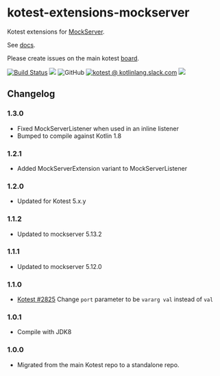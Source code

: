 # kotest-extensions-mockserver

Kotest extensions for [MockServer](https://www.mock-server.com/).

See [docs](https://kotest.io/docs/extensions/mockserver.html).

Please create issues on the main kotest [board](https://github.com/kotest/kotest/issues).

[![Build Status](https://github.com/kotest/kotest-extensions-mockserver/workflows/master/badge.svg)](https://github.com/kotest/kotest-extensions-mockserver/actions)
[<img src="https://img.shields.io/maven-central/v/io.kotest.extensions/kotest-extensions-mockserver.svg?label=latest%20release"/>](http://search.maven.org/#search|ga|1|kotest-extensions-mockserver)
![GitHub](https://img.shields.io/github/license/kotest/kotest-extensions-mockserver)
[![kotest @ kotlinlang.slack.com](https://img.shields.io/static/v1?label=kotlinlang&message=kotest&color=blue&logo=slack)](https://kotlinlang.slack.com/archives/CT0G9SD7Z)
[<img src="https://img.shields.io/nexus/s/https/s01.oss.sonatype.org/io.kotest.extensions/kotest-extensions-mockserver.svg?label=latest%20snapshot"/>](https://s01.oss.sonatype.org/content/repositories/snapshots/io/kotest/extensions/kotest-extensions-mockserver/)

## Changelog

### 1.3.0

* Fixed MockServerListener when used in an inline listener
* Bumped to compile against Kotlin 1.8

### 1.2.1

* Added MockServerExtension variant to MockServerListener

### 1.2.0

* Updated for Kotest 5.x.y

### 1.1.2

* Updated to mockserver 5.13.2

### 1.1.1

* Updated to mockserver 5.12.0

### 1.1.0

* [Kotest #2825](https://github.com/kotest/kotest/issues/2825) Change `port` parameter to be `vararg val` instead of `val`

### 1.0.1

* Compile with JDK8

### 1.0.0

* Migrated from the main Kotest repo to a standalone repo.
